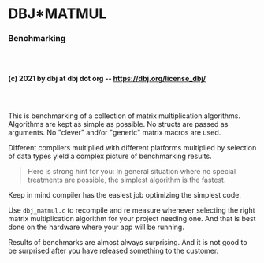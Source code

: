 <h1> DBJ*MATMUL</h1>
<h3> Benchmarking </h3>
<h3>&nbsp;</h3>

#### (c) 2021 by dbj at dbj dot org -- https://dbj.org/license_dbj/

<h3>&nbsp;</h3>

 This is benchmarking of a collection of matrix multiplication algorithms.
 Algorithms are kept as simple as possible. No structs are passed as arguments.
 No "clever" and/or "generic" matrix macros are used.

 Different compliers multiplied with different platforms multiplied by selection
 of data types  yield a complex picture of benchmarking results.

 > Here is strong hint for you: In general situation where no special treatments are possible, the simplest algorithm is the fastest. 

 Keep in mind compiler has the easiest job optimizing the simplest code.

 Use `dbj_matmul.c` to recompile and re measure whenever selecting
 the right matrix multiplication algorithm for your project needing one. And that is best done on the hardware where your app will be running. 

 Results of benchmarks are almost always surprising. And it is not good to be surprised after you have released something to the customer.



 